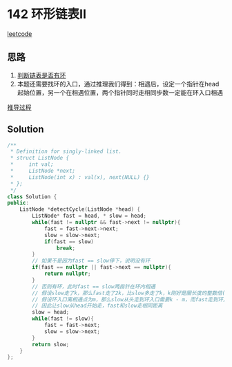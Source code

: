 # 142 环形链表II

[leetcode](https://leetcode.cn/problems/linked-list-cycle-ii/description/)

## 思路

1. [判断链表是否有环](./141%20环形链表.md)
2. 本题还需要找环的入口，通过推理我们得到：相遇后，设定一个指针在head起始位置，另一个在相遇位置，两个指针同时走相同步数一定能在环入口相遇

[推导过程](https://programmercarl.com/0142.%E7%8E%AF%E5%BD%A2%E9%93%BE%E8%A1%A8II.html#%E6%80%9D%E8%B7%AF)

## Solution

```C++
/**
 * Definition for singly-linked list.
 * struct ListNode {
 *     int val;
 *     ListNode *next;
 *     ListNode(int x) : val(x), next(NULL) {}
 * };
 */
class Solution {
public:
    ListNode *detectCycle(ListNode *head) {
        ListNode* fast = head, * slow = head;
        while(fast != nullptr && fast->next != nullptr){
            fast = fast->next->next;
            slow = slow->next;
            if(fast == slow)
                break;
        }
        // 如果不是因为fast == slow停下，说明没有环
        if(fast == nullptr || fast->next == nullptr){
            return nullptr;
        }
        // 否则有环，此时fast == slow两指针在环内相遇
        // 假设slow走了k，那么fast走了2k，比slow多走了k，k刚好是圈长度的整数倍(k = n * size)
        // 假设环入口离相遇点为m，那么slow从头走到环入口需要k - m，而fast走到环入口路程也为k - m
        // 因此让slow从head开始走，fast和slow走相同距离
        slow = head;
        while(fast != slow){
            fast = fast->next;
            slow = slow->next;
        }
        return slow;
    }
};
```


